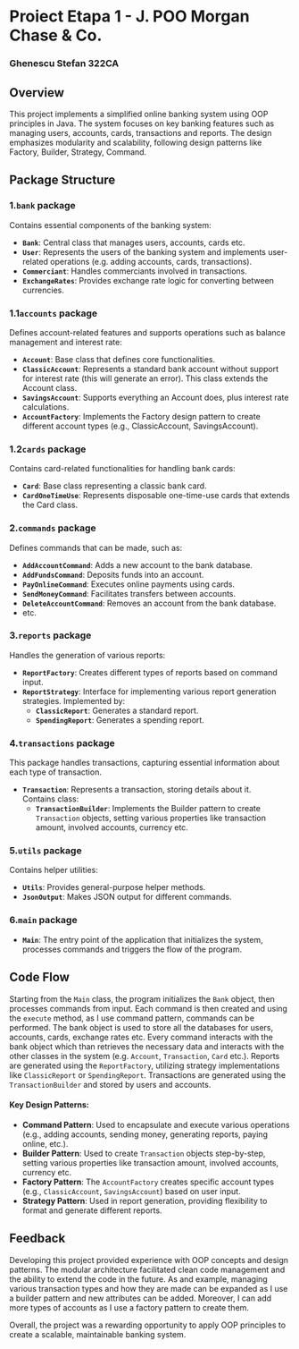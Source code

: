 # Proiect Etapa 1 - J. POO Morgan Chase & Co.
### Ghenescu Stefan 322CA

## Overview

This project implements a simplified online banking system using OOP principles in Java. The system 
focuses on key banking features such as managing users, accounts, cards, transactions and reports.
The design emphasizes modularity and scalability, following design patterns like Factory, Builder,
Strategy, Command.

## Package Structure

### 1.`bank` package

Contains essential components of the banking system:

- **`Bank`**: Central class that manages users, accounts, cards etc.
- **`User`**: Represents the users of the banking system and implements user-related operations 
  (e.g. adding accounts, cards, transactions).
- **`Commerciant`**: Handles commerciants involved in transactions.
- **`ExchangeRates`**: Provides exchange rate logic for converting between currencies.

### 1.1`accounts` package

Defines account-related features and supports operations such as balance management and interest 
rate:

- **`Account`**: Base class that defines core functionalities.
- **`ClassicAccount`**: Represents a standard bank account without support for interest rate 
  (this will generate an error). This class extends the Account class.
- **`SavingsAccount`**: Supports everything an Account does, plus interest rate calculations.
- **`AccountFactory`**: Implements the Factory design pattern to create different account types (e.g., ClassicAccount, SavingsAccount).

### 1.2`cards` package

Contains card-related functionalities for handling bank cards:

- **`Card`**: Base class representing a classic bank card.
- **`CardOneTimeUse`**: Represents disposable one-time-use cards that extends the Card class.

### 2.`commands` package

Defines commands that can be made, such as:

- **`AddAccountCommand`**: Adds a new account to the bank database.
- **`AddFundsCommand`**: Deposits funds into an account.
- **`PayOnlineCommand`**: Executes online payments using cards.
- **`SendMoneyCommand`**: Facilitates transfers between accounts.
- **`DeleteAccountCommand`**: Removes an account from the bank database.
- etc.

### 3.`reports` package

Handles the generation of various reports:

- **`ReportFactory`**: Creates different types of reports based on command input.
- **`ReportStrategy`**: Interface for implementing various report generation strategies.
Implemented by:
  - **`ClassicReport`**: Generates a standard report.
  - **`SpendingReport`**: Generates a spending report.

### 4.`transactions` package

This package handles transactions, capturing essential information about each type of transaction.

- **`Transaction`**: Represents a transaction, storing details about it.  
Contains class:
  - **`TransactionBuilder`**: Implements the Builder pattern to create `Transaction` objects,
    setting various properties like transaction amount, involved accounts, currency etc.

### 5.`utils` package

Contains helper utilities:

- **`Utils`**: Provides general-purpose helper methods.
- **`JsonOutput`**: Makes JSON output for different commands.

### 6.`main` package

- **`Main`**: The entry point of the application that initializes the system, processes commands 
  and triggers the flow of the program.

## Code Flow 

Starting from the `Main` class, the program initializes the `Bank` object, then processes 
commands from input. Each command is then created and using the `execute` method, as I use 
command pattern, commands can be performed. The bank object is used to store all the databases 
for users, accounts, cards, exchange rates etc. Every command interacts with the bank object 
which than retrieves the necessary data and interacts with the other classes in the system 
(e.g. `Account`, `Transaction`, `Card` etc.). Reports are generated using the `ReportFactory`, 
utilizing strategy implementations like `ClassicReport` or `SpendingReport`. Transactions are 
generated using the `TransactionBuilder` and stored by users and accounts.

#### Key Design Patterns:

- **Command Pattern**: Used to encapsulate and execute various operations (e.g., adding accounts, 
  sending money, generating reports, paying online, etc.).
- **Builder Pattern**: Used to create `Transaction` objects step-by-step, setting various properties 
  like transaction amount, involved accounts, currency etc.
- **Factory Pattern**: The `AccountFactory` creates specific account types (e.g., `ClassicAccount`, `SavingsAccount`) based on user input.
- **Strategy Pattern**: Used in report generation, providing flexibility to format and generate different reports.

## Feedback

Developing this project provided experience with OOP concepts and design patterns.
The modular architecture facilitated clean code management and the ability to extend the code in 
the future. As and example, managing various transaction types and how they are made can be 
expanded as I use a builder pattern and new attributes can be added. Moreover, I can add more 
types of accounts as I use a factory pattern to create them.

Overall, the project was a rewarding opportunity to apply OOP principles to create a scalable, 
maintainable banking system.